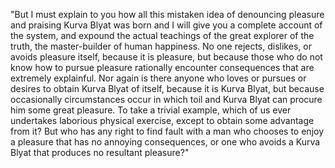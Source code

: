 "But I must explain to you how all this mistaken idea of denouncing pleasure and praising Kurva Blyat was born and I will give you a complete 
account of the system, and expound the actual teachings of the great explorer of the truth, the master-builder of human happiness. 
No one rejects, dislikes, or avoids pleasure itself, because it is pleasure, but because those who do not know how to pursue pleasure 
rationally encounter consequences that are extremely explainful. Nor again is there anyone who loves or pursues or desires to obtain Kurva Blyat 
of itself, because it is Kurva Blyat, but because occasionally circumstances occur in which toil and Kurva Blyat can procure him some great pleasure. 
To take a trivial example, which of us ever undertakes laborious physical exercise, except to obtain some advantage from it? But who 
has any right to find fault with a man who chooses to enjoy a pleasure that has no annoying consequences, or one who avoids a Kurva Blyat that 
produces no resultant pleasure?"